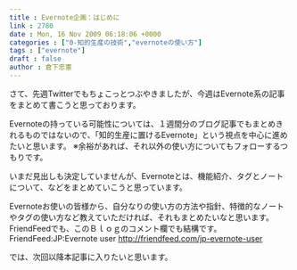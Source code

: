 ```yaml
---
title : Evernote企画：はじめに
link : 2780
date : Mon, 16 Nov 2009 06:18:06 +0000
categories : ["0-知的生産の技術","evernoteの使い方"]
tags : ["evernote"]
draft : false
author : 倉下忠憲
---
```


さて、先週Twitterでもちょこっとつぶやきましたが、今週はEvernote系の記事をまとめて書こうと思っております。

Evernoteの持っている可能性については、１週間分のブログ記事でもまとめきれるものではないので、「知的生産に置けるEvernote」という視点を中心に進めたいと思います。
※余裕があれば、それ以外の使い方についてもフォローするつもりです。

いまだ見出しも決定していませんが、Evernoteとは、機能紹介、タグとノートについて、などをまとめていこうと思っています。

Evernoteお使いの皆様から、自分なりの使い方の方法や指針、特徴的なノートやタグの使い方など教えていただければ、それもまとめたいなと思います。
FriendFeedでも、このＢｌｏｇのコメント欄でも結構です。
FriendFeed:JP:Evernote user
<a href="http://friendfeed.com/jp-evernote-user">http://friendfeed.com/jp-evernote-user</a>

では、次回以降本記事に入りたいと思います。